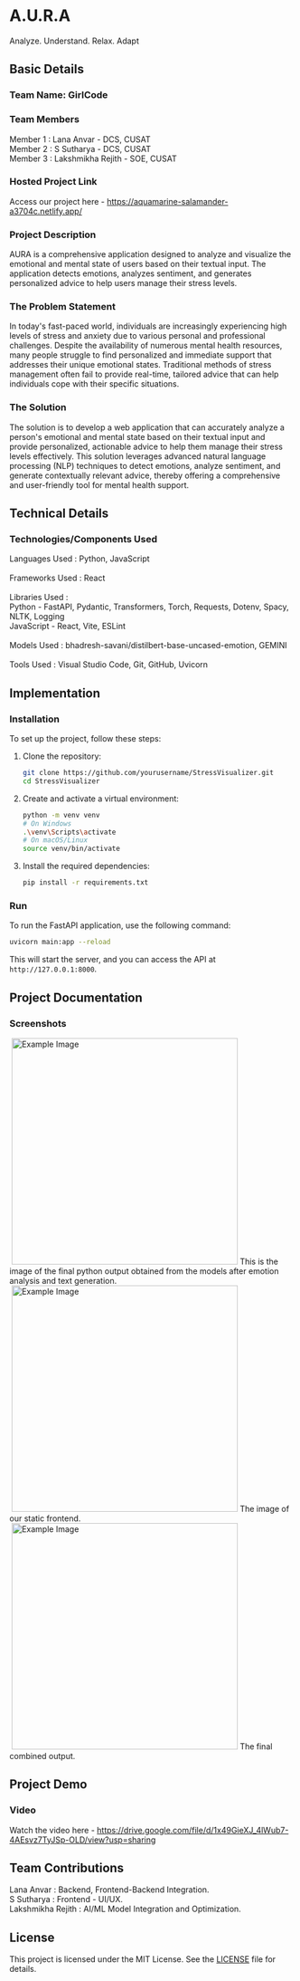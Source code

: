 # A.U.R.A
Analyze. Understand. Relax. Adapt

## Basic Details

### Team Name: GirlCode

### Team Members
Member 1 : Lana Anvar - DCS, CUSAT 
</br>
Member 2 : S Sutharya - DCS, CUSAT 
</br>
Member 3 : Lakshmikha Rejith - SOE, CUSAT

### Hosted Project Link
Access our project here - https://aquamarine-salamander-a3704c.netlify.app/

### Project Description
AURA is a comprehensive application designed to analyze and visualize the emotional and mental state of users based on their textual input. The application detects emotions, analyzes sentiment, and generates personalized advice to help users manage their stress levels.

### The Problem Statement
In today's fast-paced world, individuals are increasingly experiencing high levels of stress and anxiety due to various personal and professional challenges. Despite the availability of numerous mental health resources, many people struggle to find personalized and immediate support that addresses their unique emotional states. Traditional methods of stress management often fail to provide real-time, tailored advice that can help individuals cope with their specific situations.


### The Solution
The solution is to develop a web application that can accurately analyze a person's emotional and mental state based on their textual input and provide personalized, actionable advice to help them manage their stress levels effectively. This solution leverages advanced natural language processing (NLP) techniques to detect emotions, analyze sentiment, and generate contextually relevant advice, thereby offering a comprehensive and user-friendly tool for mental health support.

## Technical Details

### Technologies/Components Used
Languages Used : Python, JavaScript
</br>
</br>
Frameworks Used : React
</br>
</br>
Libraries Used : 
</br>
Python - FastAPI, Pydantic, Transformers, Torch, Requests, Dotenv, Spacy, NLTK, Logging
</br>
JavaScript - React, Vite, ESLint
</br>
</br>
Models Used : bhadresh-savani/distilbert-base-uncased-emotion, GEMINI
</br>
</br>
Tools Used : Visual Studio Code, Git, GitHub, Uvicorn


## Implementation
### Installation
To set up the project, follow these steps:

1. Clone the repository:
   ```sh
   git clone https://github.com/yourusername/StressVisualizer.git
   cd StressVisualizer
   ```

2. Create and activate a virtual environment:
   ```sh
   python -m venv venv
   # On Windows
   .\venv\Scripts\activate
   # On macOS/Linux
   source venv/bin/activate
   ```

3. Install the required dependencies:
   ```sh
   pip install -r requirements.txt
   ```

### Run
To run the FastAPI application, use the following command:
```sh
uvicorn main:app --reload
```
This will start the server, and you can access the API at `http://127.0.0.1:8000`.


## Project Documentation
### Screenshots
<img>
<img src="asset/modelop.png" alt="Example Image" width="400"/>
This is the image of the final python output obtained from the models after emotion analysis and text generation.
</br>
<img>
<img src="asset/frontend.jpeg" alt="Example Image" width="400"/>
The image of our static frontend.
</br>
<img>
<img src="asset/final.jpeg" alt="Example Image" width="400"/>
The final combined output.
</br>



## Project Demo

### Video
Watch the video here - https://drive.google.com/file/d/1x49GieXJ_4lWub7-4AEsvz7TyJSp-OLD/view?usp=sharing



## Team Contributions
Lana Anvar : Backend, Frontend-Backend Integration.
</br>
S Sutharya : Frontend - UI/UX.
</br>
Lakshmikha Rejith : AI/ML Model Integration and Optimization.



## License
This project is licensed under the MIT License. See the [LICENSE](LICENSE) file for details.
